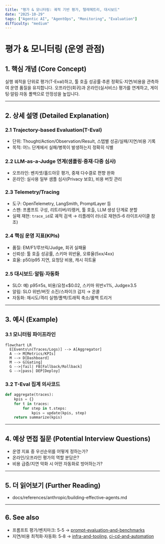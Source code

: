 ```yaml
---
title: "평가 & 모니터링: 궤적 기반 평가, 텔레메트리, 대시보드"
date: "2025-10-29"
tags: ["Agentic AI", "AgentOps", "Monitoring", "Evaluation"]
difficulty: "medium"
---
```


# 평가 & 모니터링 (운영 관점)

## 1. 핵심 개념 (Core Concept)

실행 궤적을 단위로 평가(T-Eval)하고, 툴 호출 성공률·추론 정확도·지연/비용을 관측하여 운영 품질을 유지합니다. 오프라인(회귀)과 온라인(실서비스) 평가를 연계하고, 게이팅·알림·자동 폴백으로 안정성을 높입니다.

---

## 2. 상세 설명 (Detailed Explanation)

### 2.1 Trajectory-based Evaluation(T-Eval)
- 단위: Thought/Action/Observation/Result, 스텝별 성공/실패/지연/비용 기록
- 목적: 어느 단계에서 실패/병목이 발생하는지 정확히 식별

### 2.2 LLM-as-a-Judge 연계(샘플링·중재·다중 심사)
- 오프라인: 벤치셋/홀드아웃 평가, 중재 다수결로 편향 완화
- 온라인: 실사용 일부 샘플 심사(Privacy 보호), 비용 버짓 관리

### 2.3 Telemetry/Tracing
- 도구: OpenTelemetry, LangSmith, PromptLayer 등
- 스팬: 프롬프트 구성, 리트리버/리랭커, 툴 호출, LLM 생성 단계로 분할
- 실패 재현: `trace_id`로 궤적 검색 → 리플레이 러너로 재현(5-6 라이프사이클 참조)

### 2.4 핵심 운영 지표(KPIs)
- 품질: EM/F1/루브릭/Judge, 회귀 실패율
- 신뢰성: 툴 호출 성공률, 스키마 위반율, 오류율(5xx/4xx)
- 효율: p50/p95 지연, 요청당 비용, 캐시 히트율

### 2.5 대시보드·알림·자동화
- SLO: 예) p95≤5s, 비용/요청≤$0.02, 스키마 위반≤1%, Judge≥3.5
- 알림: SLO 위반/버짓 소진/스파이크 감지 → 온콜
- 자동화: 재시도/격리 실행/폴백/트래픽 축소/롤백 트리거

---

## 3. 예시 (Example)

### 3.1 모니터링 파이프라인
```mermaid
flowchart LR
  E[Events\n(Traces/Logs)] --> A[Aggregator]
  A --> M[Metrics/KPIs]
  M --> D[Dashboard]
  M --> G[Gating]
  G -->|fail| FB[Fallback/Rollback]
  G -->|pass| DEP[Deploy]
```

### 3.2 T-Eval 집계 의사코드
```python
def aggregate(traces):
    kpis = {}
    for t in traces:
        for step in t.steps:
            kpis = update(kpis, step)
    return summarize(kpis)
```

---

## 4. 예상 면접 질문 (Potential Interview Questions)

- 운영 지표 중 우선순위를 어떻게 정하는가?
- 온라인/오프라인 평가의 역할 분담은?
- 비용 급증/지연 악화 시 어떤 자동화로 방어하는가?

---

## 5. 더 읽어보기 (Further Reading)

- docs/references/anthropic/building-effective-agents.md

---

## 6. See also

- 프롬프트 평가/벤치마크: 5-5 → [prompt-evaluation-and-benchmarks](../5-5-프롬프트-엔지니어링-and-평가/prompt-evaluation-and-benchmarks.md)
- 지연/비용 최적화·자동화: 5-8 → [infra-and-tooling](../5-8-데이터-and-인프라/infra-and-tooling.md), [ci-cd-and-automation](../5-8-데이터-and-인프라/ci-cd-and-automation.md)
